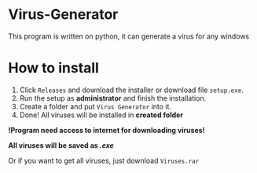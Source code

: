 # Virus-Generator
This program is written on python, it can generate a virus for any windows

# How to install
1. Click `Releases` and download the installer or download file `setup.exe`.
2. Run the setup as **administrator** and finish the installation.
3. Create a folder and put `Virus Generator` into it.
4. Done! All viruses will be installed in **created folder**
   
**!Program need access to internet for downloading viruses!**

**All viruses will be saved as *.exe***


Or if you want to get all viruses, just download `Viruses.rar`
